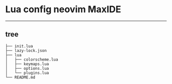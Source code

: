 # Lua config neovim MaxIDE
---

## tree

```
├── init.lua
├── lazy-lock.json
├── lua
│   ├── colorscheme.lua
│   ├── keymaps.lua
│   ├── options.lua
│   └── plugins.lua
└── README.md
```
